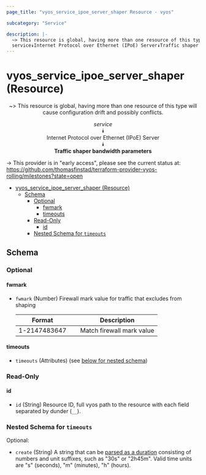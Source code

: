 ```yaml
---
page_title: "vyos_service_ipoe_server_shaper Resource - vyos"

subcategory: "Service"

description: |-
  ~> This resource is global, having more than one resource of this type will cause configuration drift and possibly conflicts.
  service⯯Internet Protocol over Ethernet (IPoE) Server⯯Traffic shaper bandwidth parameters
---
```


# vyos_service_ipoe_server_shaper (Resource)
<center>

~> This resource is global, having more than one resource of this type will cause configuration drift and possibly conflicts.

*service*  
⯯  
Internet Protocol over Ethernet (IPoE) Server  
⯯  
**Traffic shaper bandwidth parameters**


</center>

-> This provider is in "early access", please see the current status at: https://github.com/thomasfinstad/terraform-provider-vyos-rolling/milestones?state=open

<!--TOC-->

- [vyos_service_ipoe_server_shaper (Resource)](#vyos_service_ipoe_server_shaper-resource)
  - [Schema](#schema)
    - [Optional](#optional)
      - [fwmark](#fwmark)
      - [timeouts](#timeouts)
    - [Read-Only](#read-only)
      - [id](#id)
    - [Nested Schema for `timeouts`](#nested-schema-for-timeouts)

<!--TOC-->

<!-- schema generated by tfplugindocs -->
## Schema

### Optional

#### fwmark
- `fwmark` (Number) Firewall mark value for traffic that excludes from shaping

    |  Format        &emsp;|  Description                |
    |----------------|-----------------------------|
    |  1-2147483647  &emsp;|  Match firewall mark value  |
#### timeouts
- `timeouts` (Attributes) (see [below for nested schema](#nestedatt--timeouts))

### Read-Only

#### id
- `id` (String) Resource ID, full vyos path to the resource with each field separated by dunder (`__`).

<a id="nestedatt--timeouts"></a>
### Nested Schema for `timeouts`

Optional:

- `create` (String) A string that can be [parsed as a duration](https://pkg.go.dev/time#ParseDuration) consisting of numbers and unit suffixes, such as &#34;30s&#34; or &#34;2h45m&#34;. Valid time units are &#34;s&#34; (seconds), &#34;m&#34; (minutes), &#34;h&#34; (hours).
